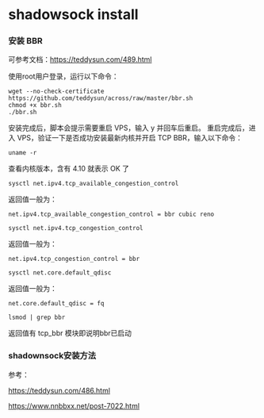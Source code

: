 # shadowsock install

### 安装 BBR
可参考文档：https://teddysun.com/489.html

使用root用户登录，运行以下命令：
```
wget --no-check-certificate https://github.com/teddysun/across/raw/master/bbr.sh
chmod +x bbr.sh
./bbr.sh
```
安装完成后，脚本会提示需要重启 VPS，输入 y 并回车后重启。
重启完成后，进入 VPS，验证一下是否成功安装最新内核并开启 TCP BBR，输入以下命令：
```
uname -r
```
查看内核版本，含有 4.10 就表示 OK 了
```
sysctl net.ipv4.tcp_available_congestion_control
```
返回值一般为：
```
net.ipv4.tcp_available_congestion_control = bbr cubic reno
```
```
sysctl net.ipv4.tcp_congestion_control
```
返回值一般为：
```
net.ipv4.tcp_congestion_control = bbr
```
```
sysctl net.core.default_qdisc
```
返回值一般为：
```
net.core.default_qdisc = fq
```
```
lsmod | grep bbr
```
返回值有 tcp_bbr 模块即说明bbr已启动

### shadownsock安装方法
参考：

https://teddysun.com/486.html


https://www.nnbbxx.net/post-7022.html

